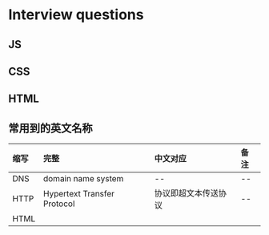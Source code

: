 
# Interview questions

## JS





## CSS




## HTML



## 常用到的英文名称

| 缩写   | 完整                 | 中文对应 | 备注 |
| :--- | :----------------- | :--- | :--- |
| DNS  | domain name system | --   | --   |
| HTTP | Hypertext Transfer Protocol | 协议即超文本传送协议 | --|
| HTML | 